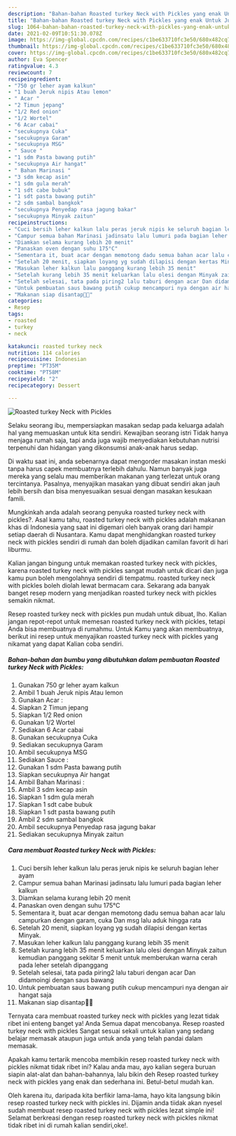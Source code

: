 ```yaml
---
description: "Bahan-bahan Roasted turkey Neck with Pickles yang enak Untuk Jualan"
title: "Bahan-bahan Roasted turkey Neck with Pickles yang enak Untuk Jualan"
slug: 1064-bahan-bahan-roasted-turkey-neck-with-pickles-yang-enak-untuk-jualan
date: 2021-02-09T10:51:30.078Z
image: https://img-global.cpcdn.com/recipes/c1be633710fc3e50/680x482cq70/roasted-turkey-neck-with-pickles-foto-resep-utama.jpg
thumbnail: https://img-global.cpcdn.com/recipes/c1be633710fc3e50/680x482cq70/roasted-turkey-neck-with-pickles-foto-resep-utama.jpg
cover: https://img-global.cpcdn.com/recipes/c1be633710fc3e50/680x482cq70/roasted-turkey-neck-with-pickles-foto-resep-utama.jpg
author: Eva Spencer
ratingvalue: 4.3
reviewcount: 7
recipeingredient:
- "750 gr leher ayam kalkun"
- "1 buah Jeruk nipis Atau lemon"
- " Acar "
- "2 Timun jepang"
- "1/2 Red onion"
- "1/2 Wortel"
- "6 Acar cabai"
- "secukupnya Cuka"
- "secukupnya Garam"
- "secukupnya MSG"
- " Sauce "
- "1 sdm Pasta bawang putih"
- "secukupnya Air hangat"
- " Bahan Marinasi "
- "3 sdm kecap asin"
- "1 sdm gula merah"
- "1 sdt cabe bubuk"
- "1 sdt pasta bawang putih"
- "2 sdm sambal bangkok"
- "secukupnya Penyedap rasa jagung bakar"
- "secukupnya Minyak zaitun"
recipeinstructions:
- "Cuci bersih leher kalkun lalu peras jeruk nipis ke seluruh bagian leher ayam"
- "Campur semua bahan Marinasi jadinsatu lalu lumuri pada bagian leher kalkun"
- "Diamkan selama kurang lebih 20 menit"
- "Panaskan oven dengan suhu 175°C"
- "Sementara it, buat acar dengan memotong dadu semua bahan acar lalu campurkan dengan garam, cuka Dan msg lalu aduk hingga rata"
- "Setelah 20 menit, siapkan loyang yg sudah dilapisi dengan kertas Minyak."
- "Masukan leher kalkun lalu panggang kurang lebih 35 menit"
- "Setelah kurang lebih 35 menit keluarkan lalu olesi dengan Minyak zaitun kemudian panggang sekitar 5 menit untuk memberukan warna cerah pada leher setelah dipanggang"
- "Setelah selesai, tata pada piring2 lalu taburi dengan acar Dan didamoingi dengan saus bawang"
- "Untuk pembuatan saus bawang putih cukup mencampuri nya dengan air hangat saja"
- "Makanan siap disantap🍗🍗"
categories:
- Resep
tags:
- roasted
- turkey
- neck

katakunci: roasted turkey neck 
nutrition: 114 calories
recipecuisine: Indonesian
preptime: "PT35M"
cooktime: "PT58M"
recipeyield: "2"
recipecategory: Dessert

---
```



![Roasted turkey Neck with Pickles](https://img-global.cpcdn.com/recipes/c1be633710fc3e50/680x482cq70/roasted-turkey-neck-with-pickles-foto-resep-utama.jpg)

Selaku seorang ibu, mempersiapkan masakan sedap pada keluarga adalah hal yang memuaskan untuk kita sendiri. Kewajiban seorang istri Tidak hanya menjaga rumah saja, tapi anda juga wajib menyediakan kebutuhan nutrisi terpenuhi dan hidangan yang dikonsumsi anak-anak harus sedap.

Di waktu  saat ini, anda sebenarnya dapat mengorder masakan instan meski tanpa harus capek membuatnya terlebih dahulu. Namun banyak juga mereka yang selalu mau memberikan makanan yang terlezat untuk orang tercintanya. Pasalnya, menyajikan masakan yang dibuat sendiri akan jauh lebih bersih dan bisa menyesuaikan sesuai dengan masakan kesukaan famili. 



Mungkinkah anda adalah seorang penyuka roasted turkey neck with pickles?. Asal kamu tahu, roasted turkey neck with pickles adalah makanan khas di Indonesia yang saat ini digemari oleh banyak orang dari hampir setiap daerah di Nusantara. Kamu dapat menghidangkan roasted turkey neck with pickles sendiri di rumah dan boleh dijadikan camilan favorit di hari liburmu.

Kalian jangan bingung untuk memakan roasted turkey neck with pickles, karena roasted turkey neck with pickles sangat mudah untuk dicari dan juga kamu pun boleh mengolahnya sendiri di tempatmu. roasted turkey neck with pickles boleh diolah lewat bermacam cara. Sekarang ada banyak banget resep modern yang menjadikan roasted turkey neck with pickles semakin nikmat.

Resep roasted turkey neck with pickles pun mudah untuk dibuat, lho. Kalian jangan repot-repot untuk memesan roasted turkey neck with pickles, tetapi Anda bisa membuatnya di rumahmu. Untuk Kamu yang akan membuatnya, berikut ini resep untuk menyajikan roasted turkey neck with pickles yang nikamat yang dapat Kalian coba sendiri.

<!--inarticleads1-->

##### Bahan-bahan dan bumbu yang dibutuhkan dalam pembuatan Roasted turkey Neck with Pickles:

1. Gunakan 750 gr leher ayam kalkun
1. Ambil 1 buah Jeruk nipis Atau lemon
1. Gunakan  Acar :
1. Siapkan 2 Timun jepang
1. Siapkan 1/2 Red onion
1. Gunakan 1/2 Wortel
1. Sediakan 6 Acar cabai
1. Gunakan secukupnya Cuka
1. Sediakan secukupnya Garam
1. Ambil secukupnya MSG
1. Sediakan  Sauce :
1. Gunakan 1 sdm Pasta bawang putih
1. Siapkan secukupnya Air hangat
1. Ambil  Bahan Marinasi :
1. Ambil 3 sdm kecap asin
1. Siapkan 1 sdm gula merah
1. Siapkan 1 sdt cabe bubuk
1. Siapkan 1 sdt pasta bawang putih
1. Ambil 2 sdm sambal bangkok
1. Ambil secukupnya Penyedap rasa jagung bakar
1. Sediakan secukupnya Minyak zaitun




<!--inarticleads2-->

##### Cara membuat Roasted turkey Neck with Pickles:

1. Cuci bersih leher kalkun lalu peras jeruk nipis ke seluruh bagian leher ayam
1. Campur semua bahan Marinasi jadinsatu lalu lumuri pada bagian leher kalkun
1. Diamkan selama kurang lebih 20 menit
1. Panaskan oven dengan suhu 175°C
1. Sementara it, buat acar dengan memotong dadu semua bahan acar lalu campurkan dengan garam, cuka Dan msg lalu aduk hingga rata
1. Setelah 20 menit, siapkan loyang yg sudah dilapisi dengan kertas Minyak.
1. Masukan leher kalkun lalu panggang kurang lebih 35 menit
1. Setelah kurang lebih 35 menit keluarkan lalu olesi dengan Minyak zaitun kemudian panggang sekitar 5 menit untuk memberukan warna cerah pada leher setelah dipanggang
1. Setelah selesai, tata pada piring2 lalu taburi dengan acar Dan didamoingi dengan saus bawang
1. Untuk pembuatan saus bawang putih cukup mencampuri nya dengan air hangat saja
1. Makanan siap disantap🍗🍗




Ternyata cara membuat roasted turkey neck with pickles yang lezat tidak ribet ini enteng banget ya! Anda Semua dapat mencobanya. Resep roasted turkey neck with pickles Sangat sesuai sekali untuk kalian yang sedang belajar memasak ataupun juga untuk anda yang telah pandai dalam memasak.

Apakah kamu tertarik mencoba membikin resep roasted turkey neck with pickles nikmat tidak ribet ini? Kalau anda mau, ayo kalian segera buruan siapin alat-alat dan bahan-bahannya, lalu bikin deh Resep roasted turkey neck with pickles yang enak dan sederhana ini. Betul-betul mudah kan. 

Oleh karena itu, daripada kita berfikir lama-lama, hayo kita langsung bikin resep roasted turkey neck with pickles ini. Dijamin anda tiidak akan nyesel sudah membuat resep roasted turkey neck with pickles lezat simple ini! Selamat berkreasi dengan resep roasted turkey neck with pickles nikmat tidak ribet ini di rumah kalian sendiri,oke!.

